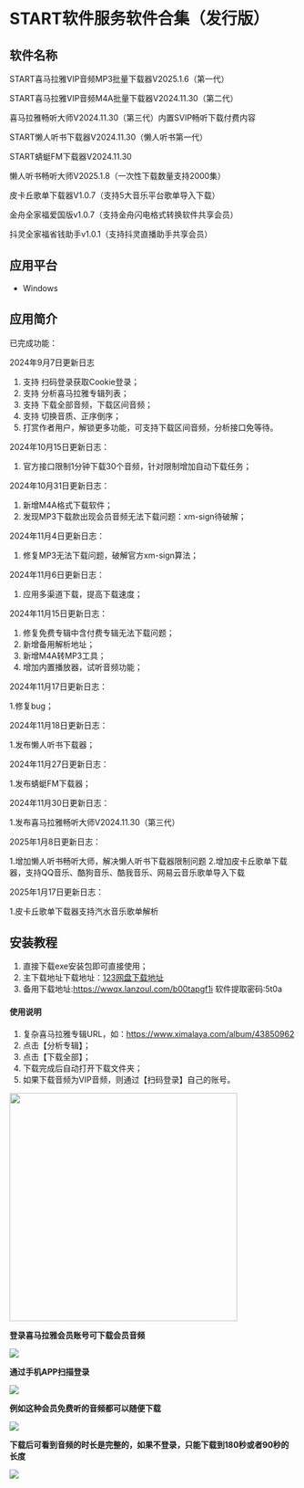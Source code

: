 # START软件服务软件合集（发行版）

## 软件名称

START喜马拉雅VIP音频MP3批量下载器V2025.1.6（第一代）

START喜马拉雅VIP音频M4A批量下载器V2024.11.30（第二代）

喜马拉雅畅听大师V2024.11.30（第三代）内置SVIP畅听下载付费内容

START懒人听书下载器V2024.11.30（懒人听书第一代）

START蜻蜓FM下载器V2024.11.30

懒人听书畅听大师V2025.1.8（一次性下载数量支持2000集）

皮卡丘歌单下载器V1.0.7（支持5大音乐平台歌单导入下载）

金舟全家福爱国版v1.0.7（支持金舟闪电格式转换软件共享会员）

抖灵全家福省钱助手v1.0.1（支持抖灵直播助手共享会员）

## 应用平台

- Windows

## 应用简介

已完成功能：

2024年9月7日更新日志

1. 支持 扫码登录获取Cookie登录；
2. 支持 分析喜马拉雅专辑列表；
3. 支持 下载全部音频，下载区间音频；
4. 支持 切换音质、正序倒序；
5. 打赏作者用户，解锁更多功能，可支持下载区间音频，分析接口免等待。

2024年10月15日更新日志：

1. 官方接口限制1分钟下载30个音频，针对限制增加自动下载任务；

2024年10月31日更新日志：

1. 新增M4A格式下载软件；
2. 发现MP3下载款出现会员音频无法下载问题：xm-sign待破解；	

2024年11月4日更新日志：

1. 修复MP3无法下载问题，破解官方xm-sign算法；	

2024年11月6日更新日志：

1. 应用多渠道下载，提高下载速度；

2024年11月15日更新日志：

1. 修复免费专辑中含付费专辑无法下载问题；
2. 新增备用解析地址；
3. 新增M4A转MP3工具；
4. 增加内置播放器，试听音频功能；

2024年11月17日更新日志：

1.修复bug；

2024年11月18日更新日志：

1.发布懒人听书下载器；

2024年11月27日更新日志：

1.发布蜻蜓FM下载器；

2024年11月30日更新日志：

1.发布喜马拉雅畅听大师V2024.11.30（第三代）

2025年1月8日更新日志：

1.增加懒人听书畅听大师，解决懒人听书下载器限制问题
2.增加皮卡丘歌单下载器，支持QQ音乐、酷狗音乐、酷我音乐、网易云音乐歌单导入下载

2025年1月17日更新日志：

1.皮卡丘歌单下载器支持汽水音乐歌单解析


## 安装教程

1.  直接下载exe安装包即可直接使用；
2.  主下载地址下载地址：[123网盘下载地址](https://www.123pan.com/s/2tqOTd-Ma85v)
3.  备用下载地址:https://wwqx.lanzoul.com/b00tapgf1i
    软件提取密码:5t0a

#### 使用说明

1.  复杂喜马拉雅专辑URL，如：https://www.ximalaya.com/album/43850962
2.  点击【分析专辑】；
3.  点击【下载全部】；
4.  下载完成后自动打开下载文件夹；
5.  如果下载音频为VIP音频，则通过【扫码登录】自己的账号。

<img src="https://oscimg.oschina.net/oscnet/up-815f6f42085487d90f9c9387944d8836e7e.jpg" width="400"/>

**登录喜马拉雅会员账号可下载会员音频**

<img src="https://oscimg.oschina.net/oscnet/up-9fcec2ebee15723dad37d5fa84a19beda0d.jpg"/>

**通过手机APP扫描登录**

<img src="https://oscimg.oschina.net/oscnet/up-2acf025f1232bec700e1cfa9aad61b4dcde.jpg"/>

**例如这种会员免费听的音频都可以随便下载**

<img src="https://oscimg.oschina.net/oscnet/up-d5fef3fd50542477b620b379a224c3c59f0.jpg"/>

**下载后可看到音频的时长是完整的，如果不登录，只能下载到180秒或者90秒的长度**

<img src="https://oscimg.oschina.net/oscnet/up-0d53647b5acbc1824c3a3325f9873a046c6.jpg"/>

